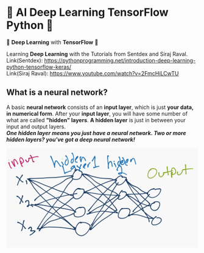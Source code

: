 # 🐍 AI Deep Learning TensorFlow Python 🐍
🐍 **Deep Learning** with **TensorFlow** 🐍

Learning **Deep Learning** with the Tutorials from Sentdex and Siraj Raval.</br>
Link(Sentdex): https://pythonprogramming.net/introduction-deep-learning-python-tensorflow-keras/ </br>
Link(Siraj Raval): https://www.youtube.com/watch?v=2FmcHiLCwTU

## What is a neural network?

A basic **neural network** consists of an **input layer**, which is just **your data, in numerical form**. After your **input layer**, you will have some number of what are called **"hidden" layers**. **A hidden layer** is just in between your input and output layers.</br> ***One hidden layer means you just have a neural network. Two or more hidden layers? you've got a deep neural network!***

![neural network](Images/artificial-neural-network-model.png)
